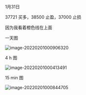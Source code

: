 1月31日

37721 买多，38500 止盈，37000 止损

因为我看着橙色线在上面

一天图

![image-20220201000906320](D:\whatsoever\image-20220201000906320.png)

4 h 图

![image-20220201000413491](D:\whatsoever\image-20220201000413491.png)

15 min 图

![image-20220201000844705](D:\whatsoever\image-20220201000844705.png)
